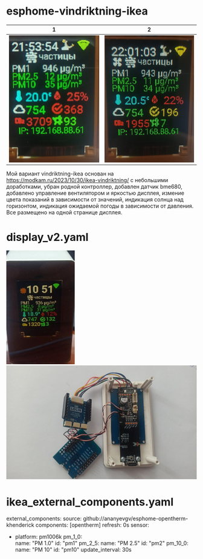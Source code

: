 # esphome-vindriktning-ikea
| 1                                                    | 2                                                   | 
|------------------------------------------------------|-----------------------------------------------------|
| ![1](https://github.com/ananyevgv/esphome-vindriktning-ikea/blob/main/1704567361805.jpg) | ![2](https://github.com/ananyevgv/esphome-vindriktning-ikea/blob/main/1704567697413.jpg) |

Мой вариант vindriktning-ikea основан на https://modkam.ru/2023/10/30/ikea-vindriktning/
с небольшими  доработками, убран родной контроллер, добавлен датчик bme680, добавлено управление вентилятором и яркостью дисплея, измение цвета показаний в зависимости от значений, индикация солнца над горизонтом, индикация ожидаемой погоды в зависимости от давления.
Все размещено на одной странице дисплея.

# display_v2.yaml
<img src="https://github.com/ananyevgv/esphome-vindriktning-ikea/blob/main/v2.jpg" height="300" alt="v2">
<img src="https://github.com/ananyevgv/esphome-vindriktning-ikea/blob/main/ikea.jpg" height="300" alt="board">

# ikea_external_components.yaml

external_components:
  source: github://ananyevgv/esphome-opentherm-khenderick
  components: [opentherm]
  refresh: 0s
  sensor:
  - platform: pm1006k
    pm_1_0:   
      name: "PM 1.0"
      id: "pm1"
    pm_2_5:
      name: "PM 2.5"
      id: "pm2"
    pm_10_0:
      name: "PM 10"
      id: "pm10"
    update_interval: 30s
